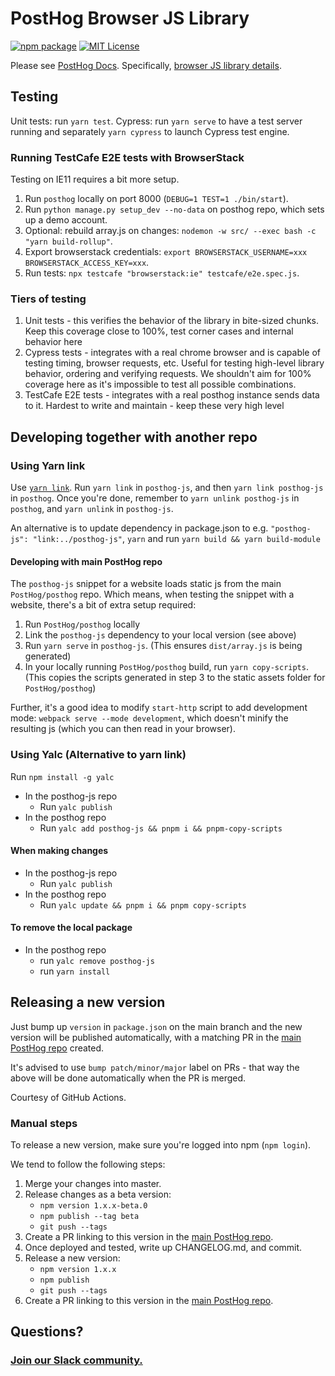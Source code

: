 # PostHog Browser JS Library

[![npm package](https://img.shields.io/npm/v/posthog-js?style=flat-square)](https://www.npmjs.com/package/posthog-js)
[![MIT License](https://img.shields.io/badge/License-MIT-red.svg?style=flat-square)](https://opensource.org/licenses/MIT)

Please see [PostHog Docs](https://posthog.com/docs).
Specifically, [browser JS library details](https://posthog.com/docs/libraries/js).

## Testing

Unit tests: run `yarn test`.
Cypress: run `yarn serve` to have a test server running and separately `yarn cypress` to launch Cypress test engine.

### Running TestCafe E2E tests with BrowserStack

Testing on IE11 requires a bit more setup.

1. Run `posthog` locally on port 8000 (`DEBUG=1 TEST=1 ./bin/start`).
2. Run `python manage.py setup_dev --no-data` on posthog repo, which sets up a demo account.
3. Optional: rebuild array.js on changes: `nodemon -w src/ --exec bash -c "yarn build-rollup"`.
4. Export browserstack credentials: `export BROWSERSTACK_USERNAME=xxx BROWSERSTACK_ACCESS_KEY=xxx`.
5. Run tests: `npx testcafe "browserstack:ie" testcafe/e2e.spec.js`.

### Tiers of testing

1. Unit tests - this verifies the behavior of the library in bite-sized chunks. Keep this coverage close to 100%, test corner cases and internal behavior here
2. Cypress tests - integrates with a real chrome browser and is capable of testing timing, browser requests, etc. Useful for testing high-level library behavior, ordering and verifying requests. We shouldn't aim for 100% coverage here as it's impossible to test all possible combinations.
3. TestCafe E2E tests - integrates with a real posthog instance sends data to it. Hardest to write and maintain - keep these very high level

## Developing together with another repo

### Using Yarn link

Use [`yarn link`](https://classic.yarnpkg.com/en/docs/cli/link/). Run `yarn link` in `posthog-js`, and then `yarn link posthog-js` in `posthog`. Once you're done, remember to `yarn unlink posthog-js` in `posthog`, and `yarn unlink` in `posthog-js`.

An alternative is to update dependency in package.json to e.g. `"posthog-js": "link:../posthog-js"`, `yarn` and run `yarn build && yarn build-module`

#### Developing with main PostHog repo

The `posthog-js` snippet for a website loads static js from the main `PostHog/posthog` repo. Which means, when testing the snippet with a website, there's a bit of extra setup required:

1. Run `PostHog/posthog` locally
2. Link the `posthog-js` dependency to your local version (see above)
3. Run `yarn serve` in `posthog-js`. (This ensures `dist/array.js` is being generated)
4. In your locally running `PostHog/posthog` build, run `yarn copy-scripts`. (This copies the scripts generated in step 3 to the static assets folder for `PostHog/posthog`)

Further, it's a good idea to modify `start-http` script to add development mode: `webpack serve --mode development`, which doesn't minify the resulting js (which you can then read in your browser).

### Using Yalc (Alternative to yarn link)

Run `npm install -g yalc`

-   In the posthog-js repo
    -   Run `yalc publish`
-   In the posthog repo
    -   Run `yalc add posthog-js && pnpm i && pnpm-copy-scripts`

#### When making changes

-   In the posthog-js repo
    -   Run `yalc publish`
-   In the posthog repo
    -   Run `yalc update && pnpm i && pnpm copy-scripts`

#### To remove the local package

-   In the posthog repo
    -   run `yalc remove posthog-js`
    -   run `yarn install`

## Releasing a new version

Just bump up `version` in `package.json` on the main branch and the new version will be published automatically,
with a matching PR in the [main PostHog repo](https://github.com/posthog/posthog) created.

It's advised to use `bump patch/minor/major` label on PRs - that way the above will be done automatically
when the PR is merged.

Courtesy of GitHub Actions.

### Manual steps

To release a new version, make sure you're logged into npm (`npm login`).

We tend to follow the following steps:

1. Merge your changes into master.
2. Release changes as a beta version:
    - `npm version 1.x.x-beta.0`
    - `npm publish --tag beta`
    - `git push --tags`
3. Create a PR linking to this version in the [main PostHog repo](https://github.com/posthog/posthog).
4. Once deployed and tested, write up CHANGELOG.md, and commit.
5. Release a new version:
    - `npm version 1.x.x`
    - `npm publish`
    - `git push --tags`
6. Create a PR linking to this version in the [main PostHog repo](https://github.com/posthog/posthog).

## Questions?

### [Join our Slack community.](https://posthog.com/slack)
